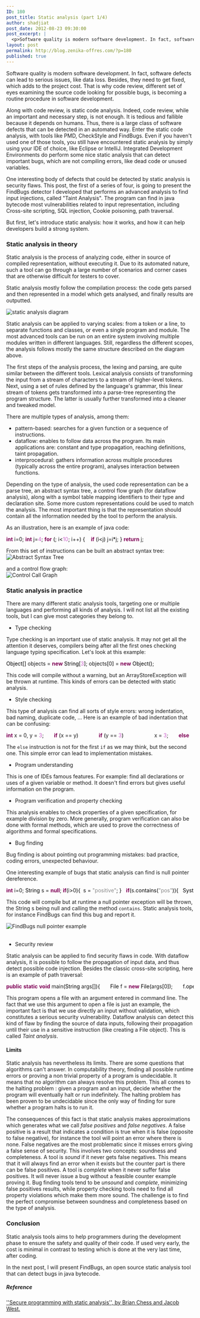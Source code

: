 ```yaml
---
ID: 180
post_title: Static analysis (part 1/4)
author: shadjiat
post_date: 2012-08-23 09:30:00
post_excerpt: |
  <p>Software quality is modern software development. In fact, software defects can lead to serious issues, like data loss. Besides, they need to get fixed, which adds to the project cost. That is why code review, different set of eyes examining the source code looking for possible bugs, is becoming a routine procedure in software development.</p> <p>Along with code review, is static code analysis. Indeed, code review, while an important and necessary step, is not enough. It is tedious and fallible because it depends on humans. Thus, there is a large class of software defects that can be detected in an automated way. Enter the static code analysis, with tools like PMD, CheckStyle and FindBugs. Even if you haven't used one of those tools, you still have encountered static analysis by simply using your IDE of choice, like Eclipse or IntelliJ. Integrated Development Environments do perform some nice static analysis that can detect important bugs, which are not compiling errors, like dead code or unused variables.</p> <p>One interesting body of defects that could be detected by static analysis is security flaws. This post, the first of a series of four, is going to present the FindBugs detector I developed  that performs an advanced analysis to find input injections, called "Taint Analysis". The program can find in java bytecode most vulnerabilities related to input representation, including Cross-site scripting, SQL injection, Cookie poisoning, path traversal.</p> <p>But first, let's introduce static analysis: how it works, and how it can help developers build a strong system.</p>
layout: post
permalink: http://blog.zenika-offres.com/?p=180
published: true
---
```

<p>Software quality is modern software development. In fact, software defects can lead to serious issues, like data loss. Besides, they need to get fixed, which adds to the project cost. That is why code review, different set of eyes examining the source code looking for possible bugs, is becoming a routine procedure in software development.</p> <p>Along with code review, is static code analysis. Indeed, code review, while an important and necessary step, is not enough. It is tedious and fallible because it depends on humans. Thus, there is a large class of software defects that can be detected in an automated way. Enter the static code analysis, with tools like PMD, CheckStyle and FindBugs. Even if you haven't used one of those tools, you still have encountered static analysis by simply using your IDE of choice, like Eclipse or IntelliJ. Integrated Development Environments do perform some nice static analysis that can detect important bugs, which are not compiling errors, like dead code or unused variables.</p> <p>One interesting body of defects that could be detected by static analysis is security flaws. This post, the first of a series of four, is going to present the FindBugs detector I developed  that performs an advanced analysis to find input injections, called "Taint Analysis". The program can find in java bytecode most vulnerabilities related to input representation, including Cross-site scripting, SQL injection, Cookie poisoning, path traversal.</p> <p>But first, let's introduce static analysis: how it works, and how it can help developers build a strong system.</p>
<!--more-->
<h3>Static analysis in theory</h3> <p>Static analysis is the process of analyzing code, either in source of compiled representation, without executing it. Due to its automated nature, such a tool can go through a large number of scenarios and corner cases that are otherwise difficult for testers to cover.</p> <p>Static analysis mostly follow the compilation process: the code gets parsed and then represented in a model which gets analysed, and finally results are outputted.</p> <p><img src="/wp-content/uploads/2015/07/static_analysis_diagram.PNG" alt="static analysis diagram" style="display:block; margin:0 auto;" title="static analysis diagram" /></p> <p>Static analysis can be applied to varying scales: from a token or a line, to separate functions and classes, or even a single program and module. The most advanced tools can be run on an entire system involving multiple modules written in different languages. Still, regardless the different scopes, the analysis follows mostly the same structure described on the diagram above.</p> <p>The first steps of the analysis process, the lexing and parsing, are quite similar between the different tools. Lexical analysis consists of transforming the input from a stream of characters to a stream of higher-level tokens. Next, using a set of rules defined by the language's grammar, this linear stream of tokens gets transformed into a parse-tree representing the program structure. The latter is usually further transformed into a cleaner and tweaked model.</p> <p>There are multiple types of analysis, among them:</p> <ul> <li>pattern-based: searches for a given function or a sequence of instructions.</li> <li>dataflow: enables to follow data across the program. Its main applications are: constant and type propagation, reaching definitions, taint propagation.</li> <li>interprocedural: gathers information across multiple procedures (typically across the entire program), analyses interaction between functions.</li> </ul> <p>Depending on the type of analysis, the used code representation can be a parse tree, an abstract syntax tree, a control flow graph (for dataflow analysis), along with a symbol table mapping identifiers to their type and declaration site. Some more custom representations could be used to match the analysis. The most important thing is that the representation should contain all the information needed by the tool to perform the analysis.</p> <p>As an illustration, here is an example of java code:</p> <pre class="java code java" style="font-family:inherit"><span style="color: #7F0055; font-weight: bold;">int</span> i=0; <span style="color: #7F0055; font-weight: bold;">int</span> j=<span style="color: #cc66cc;">4</span>; <span style="color: #7F0055;font-weight: bold;">for</span> <span style="color: #000000;">&#40;</span>; i<span style="color: #000000;">&lt;</span><span style="color: #cc66cc;">10</span>; i++<span style="color: #000000;">&#41;</span> <span style="color: #000000;">&#123;</span>    <span style="color: #7F0055;font-weight: bold;">if</span> <span style="color: #000000;">&#40;</span>i<span style="color: #000000;">&lt;</span>j<span style="color: #000000;">&#41;</span> j=i<span style="color: #000000;">*</span>j; <span style="color: #000000;">&#125;</span> <span style="color: #7F0055; font-weight: bold;">return</span> j;</pre> <p>From this set of instructions can be built an abstract syntax tree: <img src="/wp-content/uploads/2015/07/.AST_m.jpg" alt="Abstract Syntax Tree" style="display:block; margin:0 auto;" title="Abstract Syntax Tree" /></p> <p>and a control flow graph: <img src="/wp-content/uploads/2015/07/.CFG_s.jpg" alt="Control Call Graph" style="display:block; margin:0 auto;" title="Control Call Graph" /></p> <h3>Static analysis in practice</h3> <p>There are many different static analysis tools, targeting one or multiple languages and performing all kinds of analysis. I will not list all the existing tools, but I can give most categories they belong to.</p> <ul> <li>Type checking</li> </ul> <p>Type checking is an important use of static analysis. It may not get all the attention it deserves, compilers being after all the first ones checking language typing specification. Let's look at this example:</p> <pre class="java code java" style="font-family:inherit"><span style="color: #000000;">Object</span><span style="color: #000000;">&#91;</span><span style="color: #000000;">&#93;</span> objects = <span style="color: #7F0055; font-weight: bold;">new</span> <span style="color: #000000;">String</span><span style="color: #000000;">&#91;</span><span style="color: #cc66cc;">3</span><span style="color: #000000;">&#93;</span>; objects<span style="color: #000000;">&#91;</span>0<span style="color: #000000;">&#93;</span> = <span style="color: #7F0055; font-weight: bold;">new</span> <span style="color: #000000;">Object</span><span style="color: #000000;">&#40;</span><span style="color: #000000;">&#41;</span>;</pre> <p>This code will compile without a warning, but an ArrayStoreException will be thrown at runtime. This kinds of errors can be detected with static analysis.</p> <ul> <li>Style checking</li> </ul> <p>This type of analysis can find all sorts of style errors: wrong indentation, bad naming, duplicate code, ... Here is an example of bad indentation that can be confusing:</p> <pre class="java code java" style="font-family:inherit"><span style="color: #7F0055; font-weight: bold;">int</span> x = 0, y = <span style="color: #cc66cc;">3</span>;       <span style="color: #7F0055;font-weight: bold;">if</span> <span style="color: #000000;">&#40;</span>x == y<span style="color: #000000;">&#41;</span>              <span style="color: #7F0055;font-weight: bold;">if</span> <span style="color: #000000;">&#40;</span>y == <span style="color: #cc66cc;">3</span><span style="color: #000000;">&#41;</span>                     x = <span style="color: #cc66cc;">3</span>;       <span style="color: #7F0055;font-weight: bold;">else</span>              x = <span style="color: #cc66cc;">4</span>;</pre> <p>The <code>else</code> instruction is not for the first <code>if</code> as we may think, but the second one. This simple error can lead to implementation mistakes.</p> <ul> <li>Program understanding</li> </ul> <p>This is one of IDEs famous features. For example: find all declarations or uses of a given variable or method. It doesn't find errors but gives useful information on the program.</p> <ul> <li>Program verification and property checking</li> </ul> <p>This analysis enables to check properties of a given specification, for example division by zero. More generally, program verification can also be done with formal methods, which are used to prove the correctness of algorithms and formal specifications.</p> <ul> <li>Bug finding</li> </ul> <p>Bug finding is about pointing out programming mistakes: bad practice, coding errors, unexpected behaviour.</p> <p>One interesting example of bugs that static analysis can find is null pointer dereference.</p> <pre class="java code java" style="font-family:inherit"><span style="color: #7F0055; font-weight: bold;">int</span> i=0; <span style="color: #000000;">String</span> s = <span style="color: #7F0055; font-weight: bold;">null</span>; <span style="color: #7F0055;font-weight: bold;">if</span><span style="color: #000000;">&#40;</span>i<span style="color: #000000;">&gt;</span>0<span style="color: #000000;">&#41;</span><span style="color: #000000;">&#123;</span> 	s = <span style="color: #888888;">&quot;positive&quot;</span>; <span style="color: #000000;">&#125;</span> &nbsp; <span style="color: #7F0055;font-weight: bold;">if</span><span style="color: #000000;">&#40;</span>s.<span style="color: #000000;">contains</span><span style="color: #000000;">&#40;</span><span style="color: #888888;">&quot;pos&quot;</span><span style="color: #000000;">&#41;</span><span style="color: #000000;">&#41;</span><span style="color: #000000;">&#123;</span> 	<span style="color: #000000;">System</span>.<span style="color: #000000;">out</span>.<span style="color: #000000;">println</span><span style="color: #000000;">&#40;</span>s<span style="color: #000000;">&#41;</span>; <span style="color: #000000;
">&#125;</span></pre> <p>This code will compile but at runtime a null pointer exception will be thrown, the String s being null and calling the method <code>contains</code>. Static analysis tools, for instance FindBugs can find this bug and report it.</p> <p><img src="/wp-content/uploads/2015/07/Capture.PNG" alt="FindBugs null pointer example" style="display:block; margin:0 auto;" title="FindBugs null pointer example" /> <br /></p> <ul> <li>Security review</li> </ul> <p>Static analysis can be applied to find security flaws in code. With dataflow analysis, it is possible to follow the propagation of input data, and thus detect possible code injection. Besides the classic cross-site scripting, here is an example of path traversal:</p> <pre class="java code java" style="font-family:inherit"><span style="color: #7F0055; font-weight: bold;">public</span> <span style="color: #7F0055; font-weight: bold;">static</span> <span style="color: #7F0055; font-weight: bold;">void</span> main<span style="color: #000000;">&#40;</span><span style="color: #000000;">String</span> args<span style="color: #000000;">&#91;</span><span style="color: #000000;">&#93;</span><span style="color: #000000;">&#41;</span><span style="color: #000000;">&#123;</span>       <span style="color: #000000;">File</span> f = <span style="color: #7F0055; font-weight: bold;">new</span> <span style="color: #000000;">File</span><span style="color: #000000;">&#40;</span>args<span style="color: #000000;">&#91;</span>0<span style="color: #000000;">&#93;</span><span style="color: #000000;">&#41;</span>;       f.<span style="color: #000000;">open</span><span style="color: #000000;">&#40;</span><span style="color: #000000;">&#41;</span>;       <span style="color: #808080; font-style: italic;">//...</span> <span style="color: #000000;">&#125;</span></pre> <p>This program opens a file with an argument entered in command line. The fact that we use this argument to open a file is just an example, the important fact is that we use directly an input without validation, which constitutes a serious security vulnerability. Dataflow analysis can detect this kind of flaw by finding the source of data inputs, following their propagation until their use in a sensitive instruction (like creating a File object). This is called <em>Taint analysis</em>.</p> <h4>Limits</h4> <p>Static analysis has nevertheless its limits. There are some questions that algorithms can't answer. In computability theory, finding all possible runtime errors or proving a non trivial property of a program is undecidable. It means that no algorithm can always resolve this problem. This all comes to the halting problem : given a program and an input, decide whether the program will eventually halt or run indefinitely. The halting problem has been proven to be undecidable since the only way of finding for sure whether a program halts is to run it.</p> <p>The consequences of this fact is that static analysis makes approximations which generates what we call <em>false positives</em> and <em>false negatives</em>. A false positive is a result that indicates a condition is true when it is false (opposite to false negative), for instance the tool will point an error where there is none. False negatives are the most problematic since it misses errors giving a false sense of security. This involves two concepts: soundness and completeness. A tool is <em>sound</em> if it never gets false negatives. This means that it will always find an error when it exists but the counter part is there can be false positives. A tool is <em>complete</em> when it never suffer false positives. It will never issue a bug without a feasible counter example proving it. Bug finding tools tend to be <em>unsound</em> and <em>complete</em>,  minimizing false positives results, while property checking tools need to find all property violations which make them more sound. The challenge is to find the perfect compromise between soundness and completeness based on the type of analysis.</p> <h3>Conclusion</h3> <p>Static analysis tools aims to help programmers during the development phase to ensure the safety and quality of their code. If used very early, the cost is minimal in contrast to testing which is done at the very last time, after coding.</p> <p>In the next post, I will present FindBugs, an open source static analysis tool that can detect bugs in java bytecode.</p> <h5>Reference</h5> <p><a href="http://www.amazon.com/Secure-Programming-Static-Analysis-Brian/dp/0321424778">''Secure programming with static analysis'', by Brian Chess and Jacob West.</a></p>